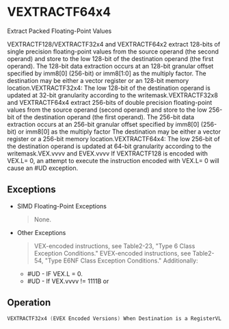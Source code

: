 # VEXTRACTF64x4

Extract Packed Floating-Point Values

VEXTRACTF128/VEXTRACTF32x4 and VEXTRACTF64x2 extract 128-bits of single precision floating-point values from the source operand (the second operand) and store to the low 128-bit of the destination operand (the first operand).
The 128-bit data extraction occurs at an 128-bit granular offset specified by imm8[0] (256-bit) or imm8[1:0] as the multiply factor.
The destination may be either a vector register or an 128-bit memory location.VEXTRACTF32x4: The low 128-bit of the destination operand is updated at 32-bit granularity according to the writemask.VEXTRACTF32x8 and VEXTRACTF64x4 extract 256-bits of double precision floating-point values from the source operand (second operand) and store to the low 256-bit of the destination operand (the first operand).
The 256-bit data extraction occurs at an 256-bit granular offset specified by imm8[0] (256-bit) or imm8[0] as the multiply factor The destination may be either a vector register or a 256-bit memory location.VEXTRACTF64x4: The low 256-bit of the destination operand is updated at 64-bit granularity according to the writemask.VEX.vvvv and EVEX.vvvv If VEXTRACTF128 is encoded with VEX.L= 0, an attempt to execute the instruction encoded with VEX.L= 0 will cause an #UD exception.

## Exceptions

- SIMD Floating-Point Exceptions
  > None.
- Other Exceptions
  > VEX-encoded instructions, see Table2-23, "Type 6 Class Exception Conditions."
  > EVEX-encoded instructions, see Table2-54, "Type E6NF Class Exception Conditions."
  > Additionally:
  - #UD - IF VEX.L = 0.
  - #UD - If VEX.vvvv != 1111B or

## Operation

```C
VEXTRACTF32x4 (EVEX Encoded Versions) When Destination is a RegisterVL = 256, 512IF VL = 256CASE (imm8[0]) OF0: TMP_DEST[127:0] := SRC1[127:0]1: TMP_DEST[127:0] := SRC1[255:128]ESAC.FI;IF VL = 512 CASE (imm8[1:0]) OF00: TMP_DEST[127:0] := SRC1[127:0]01: TMP_DEST[127:0] := SRC1[255:128]10: TMP_DEST[127:0] := SRC1[383:256]11: TMP_DEST[127:0] := SRC1[511:384]ESAC.FI;FOR j := 0 TO 3i := j * 32IF k1[j] OR *no writemask*THEN DEST[i+31:i] := TMP_DEST[i+31:i]ELSE IF *merging-masking*; merging-maskingTHEN *DEST[i+31:i] remains unchanged*ELSE *zeroing-masking*; zeroing-maskingDEST[i+31:i] := 0FIFI;ENDFORDEST[MAXVL-1:128] := 0VEXTRACTF32x4 (EVEX Encoded Versions) When Destination is MemoryVL = 256, 512IF VL = 256CASE (imm8[0]) OF0: TMP_DEST[127:0] := SRC1[127:0]1: TMP_DEST[127:0] := SRC1[255:128]ESAC.FI;IF VL = 512 CASE (imm8[1:0]) OF00: TMP_DEST[127:0] := SRC1[127:0]01: TMP_DEST[127:0] := SRC1[255:128]10: TMP_DEST[127:0] := SRC1[383:256]11: TMP_DEST[127:0] := SRC1[511:384]ESAC.FI;FOR j := 0 TO 3i := j * 32THEN DEST[i+31:i] := TMP_DEST[i+31:i]ELSE *DEST[i+31:i] remains unchanged*; merging-maskingFI;ENDFORVEXTRACTF64x2 (EVEX Encoded Versions) When Destination is a RegisterVL = 256, 512IF VL = 256CASE (imm8[0]) OF0: TMP_DEST[127:0] := SRC1[127:0]1: TMP_DEST[127:0] := SRC1[255:128]ESAC.FI;IF VL = 512 CASE (imm8[1:0]) OF00: TMP_DEST[127:0] := SRC1[127:0]01: TMP_DEST[127:0] := SRC1[255:128]10: TMP_DEST[127:0] := SRC1[383:256]11: TMP_DEST[127:0] := SRC1[511:384]ESAC.FI;FOR j := 0 TO 1i := j * 64IF k1[j] OR *no writemask*THEN DEST[i+63:i] := TMP_DEST[i+63:i]ELSE IF *merging-masking*; merging-maskingTHEN *DEST[i+63:i] remains unchanged*ELSE *zeroing-masking*; zeroing-maskingDEST[i+63:i] := 0FIFI;ENDFORDEST[MAXVL-1:128] := 0VEXTRACTF64x2 (EVEX Encoded Versions) When Destination is MemoryVL = 256, 512IF VL = 256CASE (imm8[0]) OF0: TMP_DEST[127:0] := SRC1[127:0]1: TMP_DEST[127:0] := SRC1[255:128]ESAC.FI;IF VL = 512 CASE (imm8[1:0]) OF00: TMP_DEST[127:0] := SRC1[127:0]01: TMP_DEST[127:0] := SRC1[255:128]10: TMP_DEST[127:0] := SRC1[383:256]11: TMP_DEST[127:0] := SRC1[511:384]ESAC.i := j * 64IF k1[j] OR *no writemask*THEN DEST[i+63:i] := TMP_DEST[i+63:i]ELSE *DEST[i+63:i] remains unchanged*; merging-maskingFI;ENDFORVEXTRACTF32x8 (EVEX.U1.512 Encoded Version) When Destination is a RegisterVL = 512CASE (imm8[0]) OF0: TMP_DEST[255:0] := SRC1[255:0]1: TMP_DEST[255:0] := SRC1[511:256]ESAC.FOR j := 0 TO 7i := j * 32IF k1[j] OR *no writemask*THEN DEST[i+31:i] := TMP_DEST[i+31:i]ELSE IF *merging-masking*; merging-maskingTHEN *DEST[i+31:i] remains unchanged*ELSE *zeroing-masking*; zeroing-maskingDEST[i+31:i] := 0FIFI;ENDFORDEST[MAXVL-1:256] := 0VEXTRACTF32x8 (EVEX.U1.512 Encoded Version) When Destination is MemoryCASE (imm8[0]) OF0: TMP_DEST[255:0] := SRC1[255:0]1: TMP_DEST[255:0] := SRC1[511:256]ESAC.FOR j := 0 TO 7i := j * 32IF k1[j] OR *no writemask*THEN DEST[i+31:i] := TMP_DEST[i+31:i]ELSE *DEST[i+31:i] remains unchanged*; merging-maskingFI;ENDFORVEXTRACTF64x4 (EVEX.512 Encoded Version) When Destination is a RegisterVL = 512CASE (imm8[0]) OF0: TMP_DEST[255:0] := SRC1[255:0]1: TMP_DEST[255:0] := SRC1[511:256]ESAC.FOR j := 0 TO 3i := j * 64IF k1[j] OR *no writemask*THEN DEST[i+63:i] := TMP_DEST[i+63:i]IF *merging-masking*; merging-maskingTHEN *DEST[i+63:i] remains unchanged*ELSE *zeroing-masking*; zeroing-maskingDEST[i+63:i] := 0FIFI;ENDFORDEST[MAXVL-1:256] := 0VEXTRACTF64x4 (EVEX.512 Encoded Version) When Destination is MemoryCASE (imm8[0]) OF0: TMP_DEST[255:0] := SRC1[255:0]1: TMP_DEST[255:0] := SRC1[511:256]ESAC.FOR j := 0 TO 3i := j * 64IF k1[j] OR *no writemask*THEN DEST[i+63:i] := TMP_DEST[i+63:i]ELSE ; merging-masking*DEST[i+63:i] remains unchanged*FI;ENDFORVEXTRACTF128 (Memory Destination Form)CASE (imm8[0]) OF0: DEST[127:0] := SRC1[127:0]1: DEST[127:0] := SRC1[255:128]ESAC.VEXTRACTF128 (Register Destination Form)CASE (imm8[0]) OF0: DEST[127:0] := SRC1[127:0]1: DEST[127:0] := SRC1[255:128]ESAC.DEST[MAXVL-1:128] := 0Intel C/C++ Compiler Intrinsic EquivalentVEXTRACTF32x4 __m128 _mm512_extractf32x4_ps(__m512 a, const int nidx);VEXTRACTF32x4 __m128 _mm512_mask_extractf32x4_ps(__m128 s, __mmask8 k, __m512 a, const int nidx);VEXTRACTF32x4 __m128 _mm512_maskz_extractf32x4_ps( __mmask8 k, __m512 a, const int nidx);VEXTRACTF32x4 __m128 _mm256_extractf32x4_ps(__m256 a, const int nidx);VEXTRACTF32x4 __m128 _mm256_mask_extractf32x4_ps(__m128 s, __mmask8 k, __m256 a, const int nidx);VEXTRACTF32x4 __m128 _mm256_maskz_extractf32x4_ps( __mmask8 k, __m256 a, const int nidx);VEXTRACTF32x8 __m256 _mm512_extractf32x8_ps(__m512 a, const int nidx);VEXTRACTF32x8 __m256 _mm512_mask_extractf32x8_ps(__m256 s, __mmask8 k, __m512 a, const int nidx);VEXTRACTF32x8 __m256 _mm512_maskz_extractf32x8_ps( __mmask8 k, __m512 a, const int nidx);VEXTRACTF64x2 __m128d _mm512_extractf64x2_pd(__m512d a, const int nidx);VEXTRACTF64x2 __m128d _mm512_mask_extractf64x2_pd(__m128d s, __mmask8 k, __m512d a, const int nidx);VEXTRACTF64x2 __m128d _mm512_maskz_extractf64x2_pd( __mmask8 k, __m512d a, const int nidx);VEXTRACTF64x2 __m128d _mm256_extractf64x2_pd(__m256d a, const int nidx);VEXTRACTF64x2 __m128d _mm256_mask_extractf64x2_pd(__m128d s, __mmask8 k, __m256d a, const int nidx);VEXTRACTF64x2 __m128d _mm256_maskz_extractf64xVEXTRACTF64x4 __m256d _mm512_mask_extractf64x4_pd(__m256d s, __mmask8 k, __m512d a, const int nidx);VEXTRACTF64x4 __m256d _mm512_maskz_extractf64x4_pd( __mmask8 k, __m512d a, const int nidx);VEXTRACTF128 __m128 _mm256_extractf128_ps (__m256 a, int offset);VEXTRACTF128 __m128d _mm256_extractf128_pd (__m256d a, int offset);VEXTRACTF128 __m128i_mm256_extractf128_si256(__m256i a, int offset);
```

